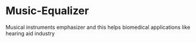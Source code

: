 # Music-Equalizer
Musical instruments emphasizer and this helps biomedical applications like hearing aid industry

